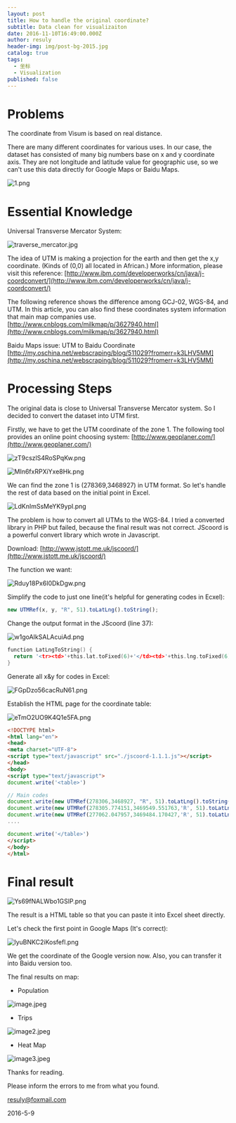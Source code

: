```yaml
---
layout: post
title: How to handle the original coordinate?
subtitle: Data clean for visualizaiton
date: 2016-11-10T16:49:00.000Z
author: resuly
header-img: img/post-bg-2015.jpg
catalog: true
tags:
  - 坐标
  - Visualization
published: false
---
```


# Problems
The coordinate from Visum is based on real distance.

There are many different coordinates for various uses. In our case, the dataset has consisted of many big numbers base on x and y coordinate axis. They are not longitude and latitude value for geographic use, so we can't use this data directly for Google Maps or Baidu Maps.

![1.png]({{site.baseurl}}/img/in-post/2016-11-10/1.png)

# Essential Knowledge
Universal Transverse Mercator System:

![traverse_mercator.jpg]({{site.baseurl}}/img/in-post/2016-11-10/traverse_mercator.jpg)

The idea of UTM is making a projection for the earth and then get the x,y coordinate. (Kinds of (0,0) all located in African.)
More information, please visit this reference: 
[http://www.ibm.com/developerworks/cn/java/j-coordconvert/](http://www.ibm.com/developerworks/cn/java/j-coordconvert/)

The following reference shows the difference among GCJ-02, WGS-84, and UTM. In this article, you can also find these coordinates system information that main map companies use.
[http://www.cnblogs.com/milkmap/p/3627940.html](http://www.cnblogs.com/milkmap/p/3627940.html)

Baidu Maps issue: UTM to Baidu Coordinate
[http://my.oschina.net/webscraping/blog/511029?fromerr=k3LHV5MM](http://my.oschina.net/webscraping/blog/511029?fromerr=k3LHV5MM)

# Processing Steps
The original data is close to Universal Transverse Mercator system. So I decided to convert the dataset into UTM first.

Firstly, we have to get the UTM coordinate of the zone 1. The following tool provides an online point choosing system:
[http://www.geoplaner.com/](http://www.geoplaner.com/)

![zT9cszlS4RoSPqKw.png]({{site.baseurl}}/img/in-post/2016-11-10/zT9cszlS4RoSPqKw.png)

![MIn6fxRPXiYxe8Hk.png]({{site.baseurl}}/img/in-post/2016-11-10/MIn6fxRPXiYxe8Hk.png)

We can find the zone 1 is (278369,3468927) in UTM format. So let's handle the rest of data based on the initial point in Excel.

![LdKnImSsMeYK9ypI.png]({{site.baseurl}}/img/in-post/2016-11-10/LdKnImSsMeYK9ypI.png)

The problem is how to convert all UTMs to the WGS-84. I tried a converted library in PHP but failed, because the final result was not correct. JScoord is a powerful convert library which wrote in Javascript.

Download: [http://www.jstott.me.uk/jscoord/](http://www.jstott.me.uk/jscoord/)

The function we want:

![Rduy18Px6I0DkDgw.png]({{site.baseurl}}/img/in-post/2016-11-10/Rduy18Px6I0DkDgw.png)


Simplify the code to just one line(it's helpful for generating codes in Ecxel):

```javascript
new UTMRef(x, y, "R", 51).toLatLng().toString();
```

Change the output format in the JScoord (line 37):

![w1goAIkSALAcuiAd.png]({{site.baseurl}}/img/in-post/2016-11-10/w1goAIkSALAcuiAd.png)

```c
function LatLngToString() {
  return '<tr><td>'+this.lat.toFixed(6)+'</td><td>'+this.lng.toFixed(6)+'</td></tr>';
}
```

Generate all x&y for codes in Excel:

![FGpDzo56cacRuN61.png]({{site.baseurl}}/img/in-post/2016-11-10/FGpDzo56cacRuN61.png)

Establish the HTML page for the coordinate table:

![eTmO2UO9K4Q1e5FA.png]({{site.baseurl}}/img/in-post/2016-11-10/eTmO2UO9K4Q1e5FA.png)

```html
<!DOCTYPE html>
<html lang="en">
<head>
<meta charset="UTF-8">
<script type="text/javascript" src="./jscoord-1.1.1.js"></script>
</head>
<body>
<script type="text/javascript">
document.write('<table>')

// Main codes
document.write(new UTMRef(278306,3468927, "R", 51).toLatLng().toString());
document.write(new UTMRef(278305.774151,3469549.551763,'R', 51).toLatLng().toString());
document.write(new UTMRef(277062.047957,3469484.170427,'R', 51).toLatLng().toString());
....

document.write('</table>')
</script>
</body>
</html>
```
# Final result

![Ys69fNALWbo1GSlP.png]({{site.baseurl}}/img/in-post/2016-11-10/Ys69fNALWbo1GSlP.png)

The result is a HTML table so that you can paste it into Excel sheet directly.

Let's check the first point in Google Maps (It's correct):

![lyuBNKC2iKosfefl.png]({{site.baseurl}}/img/in-post/2016-11-10/lyuBNKC2iKosfefl.png)

We get the coordinate of the Google version now. Also, you can transfer it into Baidu version too.

The final results on map:

- Population

![image.jpeg]({{site.baseurl}}/img/in-post/2016-11-10/image.jpeg)

- Trips

![image2.jpeg]({{site.baseurl}}/img/in-post/2016-11-10/image2.jpeg)

- Heat Map

![image3.jpeg]({{site.baseurl}}/img/in-post/2016-11-10/image3.jpeg)

Thanks for reading. 

Please inform the errors to me from what you found.

resuly@foxmail.com

2016-5-9


